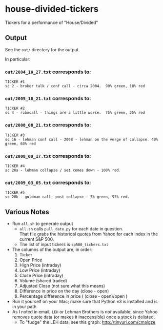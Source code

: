 house-divided-tickers
=====================

Tickers for a performance of "House/Divided"


## Output

See the `out/` directory for the output.

In particular:

### `out/2004_10_27.txt` corresponds to:

```
TICKER #1
sc 2 - broker talk / conf call - circa 2004.  90% green, 10% red
```

### `out/2005_10_21.txt` corresponds to:

```
TICKER #2
sc 4 - robocall - things are a little worse.  75% green, 25% red
```

### `out/2008_08_21.txt` corresponds to:

```    
TICKER #3
sc 16 - lehman conf call - 2008 - lehman on the verge of collapse. 40% green, 60% red
```

### `out/2008_09_17.txt` corresponds to:

```
TICKER #4
sc 20a - lehman collapse / set comes down - 100% red.
```

### `out/2009_03_05.txt` corresponds to:

```
TICKER #5
sc 20b - goldman call, post collapse - 5% green, 95% red.
```

## Various Notes
 
* Run `all.sh` to generate output
    * `all.sh` calls `pull_date.py` for each date in question.  
       That file grabs the historical quotes from Yahoo for 
       each index in the current S&P 500.
    * The list of input tickers is `sp500_tickers.txt`
* The columns of the output are, in order:
   1. Ticker
   1. Open Price
   1. High Price (intraday)
   1. Low Price (intraday)
   1. Close Price (intraday)
   1. Volume (shared traded)
   1. Adjusted Close (not sure what this means)
   1. Difference in price on the day (close - open)
   1. Percentage difference in price ( (close - open)/open )
* Run it yourself on your Mac; make sure that Python v3 is installed and
is in your path.
* As I noted in email, `LEH` or Lehman Brothers is *not* available,
since Yahoo removes quote data (or makes it inaccessible) once a stock
is delisted.
    * To "fudge" the LEH data, see this graph: http://tinyurl.com/cmalgze

